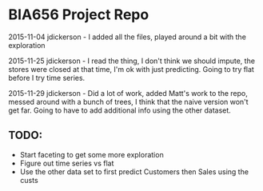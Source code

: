 # BIA656 Project Repo

2015-11-04
jdickerson - I added all the files, played around a bit with the exploration

2015-11-25
jdickerson - I read the thing, I don't think we should impute, the stores were closed at that time, I'm ok with just predicting. Going to try flat before I try time series.

2015-11-29
jdickerson - Did a lot of work, added Matt's work to the repo, messed around with a bunch of trees, I think that the naive version won't get far. Going to have to add additional info using the other dataset.

## TODO:
 - Start faceting to get some more exploration
 - Figure out time series vs flat
 - Use the other data set to first predict Customers then Sales using the custs
